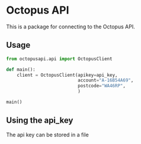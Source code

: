 # Octopus API

This is a package for connecting to the Octopus API.

## Usage

```python
from octopusapi.api import OctopusClient

def main():
    client = OctopusClient(apikey=api_key,
                           account="A-16B54A69",
                           postcode="WA46RP",
                           )

main()
```

## Using the api_key

The api key can be stored in a file
